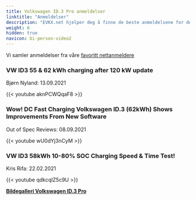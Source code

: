 ```yaml
---
title: Volkswagen ID.3 Pro anmeldelser
linktitle: "Anmeldelser"
description: "EVKX.net hjelper deg å finne de beste anmeldelsene for denne modellen."
weight: 6
hidden: true
navicon: bi-person-video2
---
```

Vi samler anmeldelser fra våre [favoritt nettanmeldere](../../../../../guides/evreviewers/)

<div class="container text-center shadow p-2 pe-4 mb-5 bg-body-tertiary rounded border">
<h3>VW ID3 55 & 62 kWh charging after 120 kW update</h3>
<p>Bjørn Nyland: 13.09.2021</p>

{{< youtube aknPCWQqaF8 >}}

</div>
<div class="container text-center shadow p-2 pe-4 mb-5 bg-body-tertiary rounded border">
<h3>Wow! DC Fast Charging Volkswagen ID.3 (62kWh) Shows Improvements From New Software</h3>
<p>Out of Spec Reviews: 08.09.2021</p>

{{< youtube wU0dYj3nCyM >}}

</div>
<div class="container text-center shadow p-2 pe-4 mb-5 bg-body-tertiary rounded border">
<h3>VW ID3 58kWh 10-80% SOC Charging Speed & Time Test!</h3>
<p>Kris Rifa: 22.02.2021</p>

{{< youtube qdkcqIZ5c9U >}}

</div>
<div class="mt-3 mb-3">
<a href="../gallery/" class="text-decoration-none text-black">
<strong><i class="bi-arrow-left"></i>Bildegalleri  </strong>
</a>
<a href="../" class="text-decoration-none text-black float-end">
<strong>Volkswagen ID.3 Pro <i class="bi-arrow-right"></i></strong>
</a>
</div>

